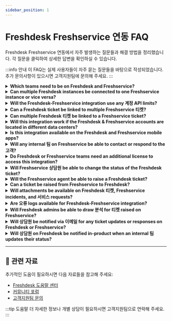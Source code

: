 ```yaml
---
sidebar_position: 1
---
```


# Freshdesk Freshservice 연동 FAQ

Freshdesk Freshservice 연동에서 자주 발생하는 질문들과 해결 방법을 정리했습니다. 각 질문을 클릭하여 상세한 답변을 확인하실 수 있습니다.

:::info 안내
이 FAQ는 실제 사용자들이 자주 묻는 질문들을 바탕으로 작성되었습니다. 추가 문의사항이 있으시면 고객지원팀에 문의해 주세요.
:::

<details>
<summary><strong>Which teams need to be on Freshdesk and Freshservice?</strong></summary>

Freshdesk is a 고객 서비스 software (CSS) that helps businesses track, manage, and resolve issues that their customers run into while using their product or 서비스. With Freshdesk, the 지원 teams can provide 서비스 across multiple channels, including social, get a complete context from a 고객’s timeline of events, assign 티켓 to 상담원 via Omniroute™, manage shifts, and make use of other 고객-지원 specific capabilities.Freshservice is an internal IT 헬프데스크 and 서비스 management platform that helps organizations simplify and automate their internal IT operations.

</details>

<details>
<summary><strong>Can multiple Freshdesk instances be connected to one Freshservice instance or vice versa?</strong></summary>

No. Currently, the integration only supports linking between one Freshdesk 계정 and one Freshservice 계정.

</details>

<details>
<summary><strong>Will the Freshdesk-Freshservice integration use any 계정 API limits?</strong></summary>

No. Since this is a native integration and not a marketplace app, this will not consume the API limit counts.

</details>

<details>
<summary><strong>Can a Freshdesk ticket be linked to multiple Freshservice 티켓?</strong></summary>

You can achieve this by linking multiple 티켓 to a tracker in Freshdesk. You can then link the tracker to a Freshservice incident or a 서비스 request.

</details>

<details>
<summary><strong>Can multiple Freshdesk 티켓 be linked to a Freshservice ticket?</strong></summary>

You can achieve this by linking multiple child 티켓 to a parent ticket. You can then link the parent ticket to a Freshservice incident or a 서비스 request.

</details>

<details>
<summary><strong>Will this integration work if the Freshdesk & Freshservice accounts are located in different data centers?</strong></summary>

No, the integration will work only if the accounts are in the same data center (region).

</details>

<details>
<summary><strong>Is this integration available on the Freshdesk and Freshservice mobile apps?</strong></summary>

Currently, it is not available on the mobile app.

</details>

<details>
<summary><strong>Will any internal 팀 on Freshservice be able to contact or respond to the 고객?</strong></summary>

No. Internal 상담원 on Freshservice are not allowed to respond to customers but can add private notes or responses on the Freshservice incident or 서비스 request which will be notified to the 고객 지원 agent on Freshdesk.

</details>

<details>
<summary><strong>Do Freshdesk or Freshservice teams need an additional license to access this integration?</strong></summary>

No. No additional costs. It comes free for all paid 요금제.

</details>

<details>
<summary><strong>Will Freshservice 상담원 be able to change the status of the Freshdesk ticket?</strong></summary>

The Freshservice agent cannot directly change the status of the Freshdesk ticket. However, if the ticket field sync is set up on Freshdesk, whenever the Freshservice agent updates the status of an incident or a 서비스 request, it updates the status of the Freshdesk ticket automatically.

</details>

<details>
<summary><strong>Will the Freshservice agent be able to raise a Freshdesk ticket?</strong></summary>

No. Only 상담원 on Freshdesk will be able to raise incidents and 서비스 requests on Freshservice.

</details>

<details>
<summary><strong>Can a ticket be raised from Freshservice to Freshdesk?</strong></summary>

No. Freshservice 상담원 cannot raise Freshdesk 티켓 using this integration.

</details>

<details>
<summary><strong>Will attachments be available on Freshdesk 티켓, Freshservice incidents, and 서비스 requests?</strong></summary>

Yes. 상담원 on Freshdesk and Freshservice will be able to attach files similar to how they do it on normal 티켓, incidents, or 서비스 requests.

</details>

<details>
<summary><strong>Are 오류 logs available for Freshdesk-Freshservice integration?</strong></summary>

No. For audit logs, please reach out to 지원@freshdesk.com

</details>

<details>
<summary><strong>Will Freshdesk admins be able to draw 분석 for 티켓 raised on Freshservice?</strong></summary>

Currently, this is not *directly* possible for Freshdesk admins. By adding tags & syncing fields from Freshservice, it is possible to set up 보고서 on Freshdesk. However, Freshservice admins will be able to draw 분석 on the 티켓 raised from Freshdesk using the distinct source ‘Freshdesk’

</details>

<details>
<summary><strong>Will 상담원 be notified via 이메일 for any ticket updates or responses on Freshdesk or Freshservice?</strong></summary>

If the 상담원 are the requesters on the Freshservice ticket, they will receive 이메일 notifications.

</details>

<details>
<summary><strong>Will 상담원 on Freshdesk be notified in-product when an internal 팀 updates their status?</strong></summary>

If the ticket field sync has been set up, the status of the Freshdesk ticket will be updated as and when there are updates on Freshservice. However, the Freshdesk agent will not be notified of status updates but for responses on an incident or a 서비스 request.

</details>

---

## 🔗 관련 자료

추가적인 도움이 필요하시면 다음 자료들을 참고해 주세요:

- [Freshdesk 도움말 센터](https://support.freshdesk.com)
- [커뮤니티 포럼](https://community.freshworks.com)
- [고객지원팀 문의](mailto:support@freshdesk.com)

:::tip 도움말
더 자세한 정보나 개별 상담이 필요하시면 고객지원팀으로 연락해 주세요.
:::
